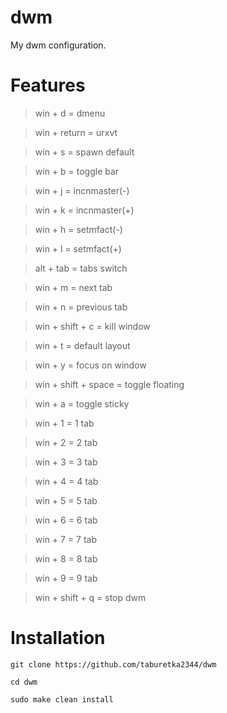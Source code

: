 # dwm
My dwm configuration.

# Features
>win + d               =   dmenu

>win + return          =   urxvt

>win + s	              =   spawn default

>win + b               =   toggle bar

>win + j               =   incnmaster(-)

>win + k               =   incnmaster(+)

>win + h               =   setmfact(-)

>win + l               =   setmfact(+)

>alt + tab             =   tabs switch

>win + m		            =   next tab

>win + n		            =   previous tab

>win + shift + c       =   kill window

>win + t               =   default layout

>win + y               =   focus on window

>win + shift + space   =   toggle floating

>win + a		            =   toggle sticky

>win + 1               =   1 tab

>win + 2               =   2 tab

>win + 3               =   3 tab

>win + 4               =   4 tab

>win + 5               =   5 tab

>win + 6               =   6 tab

>win + 7               =   7 tab

>win + 8               =   8 tab

>win + 9               =   9 tab

>win + shift + q       =   stop dwm

# Installation
```
git clone https://github.com/taburetka2344/dwm
```

```
cd dwm
```

```
sudo make clean install
```
